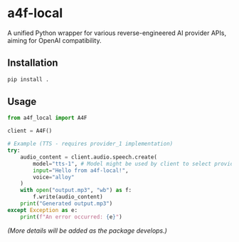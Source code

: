 # a4f-local

A unified Python wrapper for various reverse-engineered AI provider APIs, aiming for OpenAI compatibility.

## Installation

```bash
pip install .
```

## Usage

```python
from a4f_local import A4F

client = A4F()

# Example (TTS - requires provider_1 implementation)
try:
    audio_content = client.audio.speech.create(
        model="tts-1", # Model might be used by client to select provider
        input="Hello from a4f-local!",
        voice="alloy"
    )
    with open("output.mp3", "wb") as f:
        f.write(audio_content)
    print("Generated output.mp3")
except Exception as e:
    print(f"An error occurred: {e}")

```

*(More details will be added as the package develops.)*
